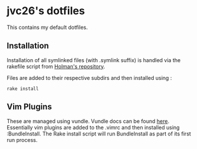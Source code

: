 # jvc26's dotfiles

This contains my default dotfiles.

## Installation

Installation of all symlinked files (with .symlink suffix) is handled via 
the rakefile script from [Holman's repository](https://github.com/holman/dotfiles/blob/master/Rakefile).

Files are added to their respective subdirs and then installed using :

    rake install

## Vim Plugins

These are managed using vundle. Vundle docs can be found [here](https://github.com/gmarik/vundle). Essentially vim plugins are added to the
.vimrc and then installed using :BundleInstall. The Rake install script will run BundleInstall as part of its first run process.

